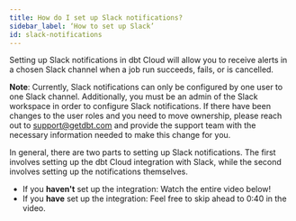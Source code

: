 ```yaml
---
title: How do I set up Slack notifications?
sidebar_label: ‘How to set up Slack’
id: slack-notifications
---
```


Setting up Slack notifications in dbt Cloud will allow you to receive alerts in a chosen Slack channel when a job run succeeds, fails, or is cancelled.

**Note**: Currently, Slack notifications can only be configured by one user to one Slack channel. Additionally, you must be an admin of the Slack workspace in order to configure Slack notifications. If there have been changes to the user roles and you need to move ownership, please reach out to support@getdbt.com and provide the support team with the necessary information needed to make this change for you.

In general, there are two parts to setting up Slack notifications. The first involves setting up the dbt Cloud integration with Slack, while the second involves setting up the notifications themselves.

- If you **haven't** set up the integration: Watch the entire video below!
- If you **have** set up the integration: Feel free to skip ahead to 0:40 in the video.

